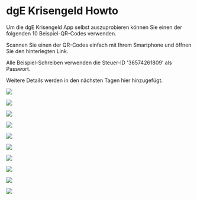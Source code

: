 # dgE Krisengeld Howto

Um die dgE Krisengeld App selbst auszuprobieren können Sie einen der folgenden 
10 Beispiel-QR-Codes verwenden.

Scannen Sie einen der QR-Codes einfach mit Ihrem Smartphone und öffnen Sie den hinterlegten Link.

Alle Beispiel-Schreiben verwenden die Steuer-ID '36574261809' als Passwort.

Weitere Details werden in den nächsten Tagen hier hinzugefügt.


![](images/wallet_36-574-261-809_2020-03-22T23-36-15.jpg)

![](images/wallet_36-574-261-809_2020-03-22T23-43-06.jpg)

![](images/wallet_36-574-261-809_2020-03-22T23-53-21.jpg)

![](images/wallet_36-574-261-809_2020-03-23T00-13-50.jpg)

![](images/wallet_36-574-261-809_2020-03-23T00-20-40.jpg)

![](images/wallet_36-574-261-809_2020-03-23T00-27-30.jpg)

![](images/wallet_36-574-261-809_2020-03-23T00-34-20.jpg)

![](images/wallet_36-574-261-809_2020-03-23T00-41-10.jpg)

![](images/wallet_36-574-261-809_2020-03-23T00-48-00.jpg)

![](images/wallet_36-574-261-809_2020-03-23T00-54-50.jpg)
